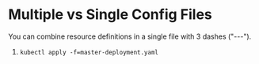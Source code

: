 # Multiple vs Single Config Files

You can combine resource definitions in a single file with 3 dashes ("---").
1. `kubectl apply -f=master-deployment.yaml`
